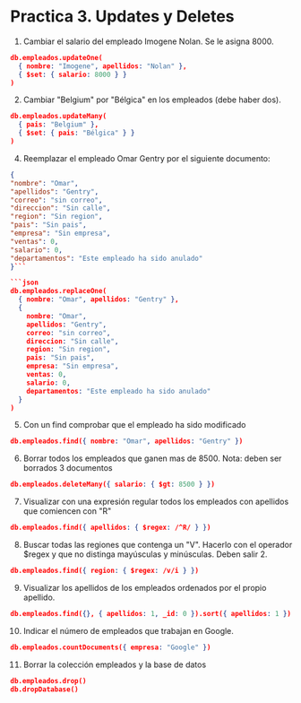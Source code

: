 # Practica 3. Updates y Deletes

1. Cambiar el salario del empleado Imogene Nolan. Se le asigna 8000.

```json
db.empleados.updateOne(
  { nombre: "Imogene", apellidos: "Nolan" },
  { $set: { salario: 8000 } }
)


```

2. Cambiar "Belgium" por "Bélgica" en los empleados (debe haber dos).

```json
db.empleados.updateMany(
  { pais: "Belgium" },
  { $set: { pais: "Bélgica" } }
)

```

4. Reemplazar el empleado Omar Gentry por el siguiente documento:

```json
{
"nombre": "Omar",
"apellidos": "Gentry",
"correo": "sin correo",
"direccion": "Sin calle",
"region": "Sin region",
"pais": "Sin pais",
"empresa": "Sin empresa",
"ventas": 0,
"salario": 0,
"departamentos": "Este empleado ha sido anulado"
}```

```json
db.empleados.replaceOne(
  { nombre: "Omar", apellidos: "Gentry" },
  {
    nombre: "Omar",
    apellidos: "Gentry",
    correo: "sin correo",
    direccion: "Sin calle",
    region: "Sin region",
    pais: "Sin pais",
    empresa: "Sin empresa",
    ventas: 0,
    salario: 0,
    departamentos: "Este empleado ha sido anulado"
  }
)
```

5. Con un find comprobar que el empleado ha sido modificado

```json
db.empleados.find({ nombre: "Omar", apellidos: "Gentry" })

```

6. Borrar todos los empleados que ganen mas de 8500. Nota: deben ser borrados 3 documentos

```json
db.empleados.deleteMany({ salario: { $gt: 8500 } })

```

7. Visualizar con una expresión regular todos los empleados con apellidos que comiencen con "R"

```json
db.empleados.find({ apellidos: { $regex: /^R/ } })

```


8. Buscar todas las regiones que contenga un "V". Hacerlo con el operador $regex y que no distinga mayúsculas y minúsculas. Deben salir 2.

```json
db.empleados.find({ region: { $regex: /v/i } })

```


9. Visualizar los apellidos de los empleados ordenados por el propio apellido.

```json
db.empleados.find({}, { apellidos: 1, _id: 0 }).sort({ apellidos: 1 })

```
10. Indicar el número de empleados que trabajan en Google.

```json
db.empleados.countDocuments({ empresa: "Google" })

```

11. Borrar la colección empleados y la base de datos

```json
db.empleados.drop()
db.dropDatabase()

```
